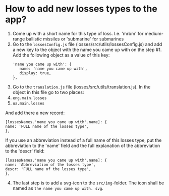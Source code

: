 # How to add new losses types to the app?

1. Come up with a short name for this type of loss. I.e. 'mrbm' for medium-range ballistic missiles or 'submarine' for
   submarines
2. Go to the `lossesConfig.js` file (losses/src/utils/lossesConfig.js) and add a new key to the object with the name
   you came up with on the step #1. Add the following object as a value of this key:
   ```
   'name you came up with': {
      name: 'name you came up with',
      display: true,
   },
   ```
3. Go to the `translation.js` file (losses/src/utils/translation.js). In the object in this file go to two places:
  1. `eng.main.losses`
  2. `ua.main.losses`

   And add there a new record:
   ```
   [lossesNames.'name you came up with'.name]: {
   name: 'FULL name of the losses type',
   },
   ```

   If you use an abbreviation instead of a full name of this losses type, put the abbreviation to the 'name' field and
   the full explanation of the abbreviation to the 'descr' field:
   ```
   [lossesNames.'name you came up with'.name]: {
   name: 'Abbreviation of the losses type',
   descr: 'FULL name of the losses type',
   },
   ```
4. The last step is to add a svg-icon to the `src/img`-folder. The icon shall be named as `the name you came up with.
   svg`.
